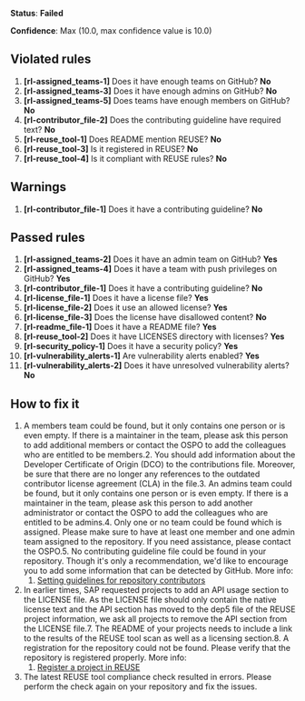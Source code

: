 **Status**: **Failed**

**Confidence**: Max (10.0, max confidence value is 10.0)

## Violated rules

1.  **[rl-assigned_teams-1]** Does it have enough teams on GitHub? **No**
1.  **[rl-assigned_teams-3]** Does it have enough admins on GitHub? **No**
1.  **[rl-assigned_teams-5]** Does teams have enough members on GitHub? **No**
1.  **[rl-contributor_file-2]** Does the contributing guideline have required text? **No**
1.  **[rl-reuse_tool-1]** Does README mention REUSE? **No**
1.  **[rl-reuse_tool-3]** Is it registered in REUSE? **No**
1.  **[rl-reuse_tool-4]** Is it compliant with REUSE rules? **No**


## Warnings

1.  **[rl-contributor_file-1]** Does it have a contributing guideline? **No**




## Passed rules

1.  **[rl-assigned_teams-2]** Does it have an admin team on GitHub? **Yes**
1.  **[rl-assigned_teams-4]** Does it have a team with push privileges on GitHub? **Yes**
1.  **[rl-contributor_file-1]** Does it have a contributing guideline? **No**
1.  **[rl-license_file-1]** Does it have a license file? **Yes**
1.  **[rl-license_file-2]** Does it use an allowed license? **Yes**
1.  **[rl-license_file-3]** Does the license have disallowed content? **No**
1.  **[rl-readme_file-1]** Does it have a README file? **Yes**
1.  **[rl-reuse_tool-2]** Does it have LICENSES directory with licenses? **Yes**
1.  **[rl-security_policy-1]** Does it have a security policy? **Yes**
1.  **[rl-vulnerability_alerts-1]** Are vulnerability alerts enabled? **Yes**
1.  **[rl-vulnerability_alerts-2]** Does it have unresolved vulnerability alerts? **No**


## How to fix it

1.  A members team could be found, but it only contains one person or is even empty. If there is a maintainer in the team, please ask this person to add additional members or contact the OSPO to add the colleagues who are entitled to be members.2.  You should add information about the Developer Certificate of Origin (DCO) to the contributions file. Moreover, be sure that there are no longer any references to the outdated contributor license agreement (CLA) in the file.3.  An admins team could be found, but it only contains one person or is even empty. If there is a maintainer in the team, please ask this person to add another administrator or contact the OSPO to add the colleagues who are entitled to be admins.4.  Only one or no team could be found which is assigned. Please make sure to have at least one member and one admin team assigned to the repository. If you need assistance, please contact the OSPO.5.  No contributing guideline file could be found in your repository. Though it's only a recommendation, we'd like to encourage you to add some information that can be detected by GitHub.
    More info:
    1.  [Setting guidelines for repository contributors](https://docs.github.com/en/communities/setting-up-your-project-for-healthy-contributions/setting-guidelines-for-repository-contributors#adding-a-contributing-file)
6.  In earlier times, SAP requested projects to add an API usage section to the LICENSE file. As the LICENSE file should only contain the native license text and the API section has moved to the dep5 file of the REUSE project information, we ask all projects to remove the API section from the LICENSE file.7.  The README of your projects needs to include a link to the results of the REUSE tool scan as well as a licensing section.8.  A registration for the repository could not be found. Please verify that the repository is registered properly.
    More info:
    1.  [Register a project in REUSE](https://api.reuse.software/register)
9.  The latest REUSE tool compliance check resulted in errors. Please perform the check again on your repository and fix the issues.

